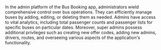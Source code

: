 In the admin platform of the Bus Booking app, administrators wield comprehensive control over bus operations. They can efficiently manage buses by adding, editing, or deleting them as needed. Admins have access to vital analytics, including total passenger counts and passenger lists for specific buses on particular dates. Moreover, super admins possess additional privileges such as creating new offer codes, adding new admins, drivers, routes, and overseeing various aspects of the application's functionality.
